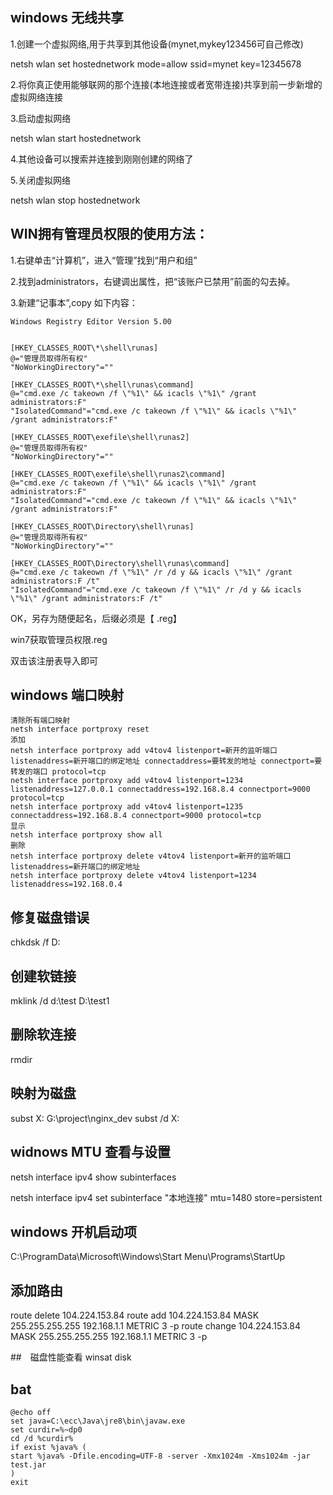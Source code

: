 ﻿## windows 无线共享
1.创建一个虚拟网络,用于共享到其他设备(mynet,mykey123456可自己修改)

netsh wlan set hostednetwork mode=allow ssid=mynet key=12345678

2.将你真正使用能够联网的那个连接(本地连接或者宽带连接)共享到前一步新增的虚拟网络连接

3.启动虚拟网络

netsh wlan start hostednetwork

4.其他设备可以搜索并连接到刚刚创建的网络了

5.关闭虚拟网络

netsh wlan stop hostednetwork

## WIN拥有管理员权限的使用方法：

1.右键单击“计算机”，进入“管理”找到“用户和组”

2.找到administrators，右键调出属性，把“该账户已禁用”前面的勾去掉。

3.新建“记事本”,copy 如下内容：
```
Windows Registry Editor Version 5.00


[HKEY_CLASSES_ROOT\*\shell\runas]
@="管理员取得所有权"
"NoWorkingDirectory"=""

[HKEY_CLASSES_ROOT\*\shell\runas\command]
@="cmd.exe /c takeown /f \"%1\" && icacls \"%1\" /grant administrators:F"
"IsolatedCommand"="cmd.exe /c takeown /f \"%1\" && icacls \"%1\" /grant administrators:F"

[HKEY_CLASSES_ROOT\exefile\shell\runas2]
@="管理员取得所有权"
"NoWorkingDirectory"=""

[HKEY_CLASSES_ROOT\exefile\shell\runas2\command]
@="cmd.exe /c takeown /f \"%1\" && icacls \"%1\" /grant administrators:F"
"IsolatedCommand"="cmd.exe /c takeown /f \"%1\" && icacls \"%1\" /grant administrators:F"

[HKEY_CLASSES_ROOT\Directory\shell\runas]
@="管理员取得所有权"
"NoWorkingDirectory"=""

[HKEY_CLASSES_ROOT\Directory\shell\runas\command]
@="cmd.exe /c takeown /f \"%1\" /r /d y && icacls \"%1\" /grant administrators:F /t"
"IsolatedCommand"="cmd.exe /c takeown /f \"%1\" /r /d y && icacls \"%1\" /grant administrators:F /t"
```

OK，另存为随便起名，后缀必须是【 .reg】

win7获取管理员权限.reg

双击该注册表导入即可


## windows 端口映射
```
清除所有端口映射
netsh interface portproxy reset
添加
netsh interface portproxy add v4tov4 listenport=新开的监听端口 listenaddress=新开端口的绑定地址 connectaddress=要转发的地址 connectport=要转发的端口 protocol=tcp
netsh interface portproxy add v4tov4 listenport=1234 listenaddress=127.0.0.1 connectaddress=192.168.8.4 connectport=9000 protocol=tcp
netsh interface portproxy add v4tov4 listenport=1235 connectaddress=192.168.8.4 connectport=9000 protocol=tcp
显示
netsh interface portproxy show all
删除
netsh interface portproxy delete v4tov4 listenport=新开的监听端口 listenaddress=新开端口的绑定地址
netsh interface portproxy delete v4tov4 listenport=1234 listenaddress=192.168.0.4
```


## 修复磁盘错误
chkdsk /f D:

## 创建软链接
mklink /d d:\test D:\test1

## 删除软连接
rmdir 

## 映射为磁盘
subst X: G:\project\nginx_dev
subst /d X:

## widnows MTU 查看与设置
netsh interface ipv4 show subinterfaces

netsh interface ipv4 set subinterface "本地连接" mtu=1480 store=persistent


## windows 开机启动项
C:\ProgramData\Microsoft\Windows\Start Menu\Programs\StartUp

## 添加路由
route delete 104.224.153.84
route add 104.224.153.84 MASK 255.255.255.255  192.168.1.1 METRIC 3 -p
route change 104.224.153.84 MASK 255.255.255.255  192.168.1.1 METRIC 3 -p

##　磁盘性能查看
winsat disk

## bat
```
@echo off
set java=C:\ecc\Java\jre8\bin\javaw.exe
set curdir=%~dp0
cd /d %curdir%
if exist %java% (
start %java% -Dfile.encoding=UTF-8 -server -Xmx1024m -Xms1024m -jar test.jar
) 
exit
```
